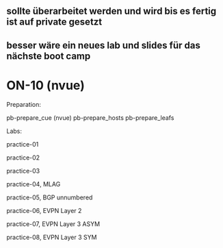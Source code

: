 
## sollte überarbeitet werden und wird bis es fertig ist auf private gesetzt
## besser wäre ein neues lab und slides für das nächste boot camp

# ON-10 (nvue)

Preparation:

pb-prepare_cue (nvue)
pb-prepare_hosts
pb-prepare_leafs

Labs:

practice-01

practice-02

practice-03

practice-04, MLAG

practice-05, BGP unnumbered

practice-06, EVPN Layer 2 

practice-07, EVPN Layer 3 ASYM

practice-08, EVPN Layer 3 SYM
